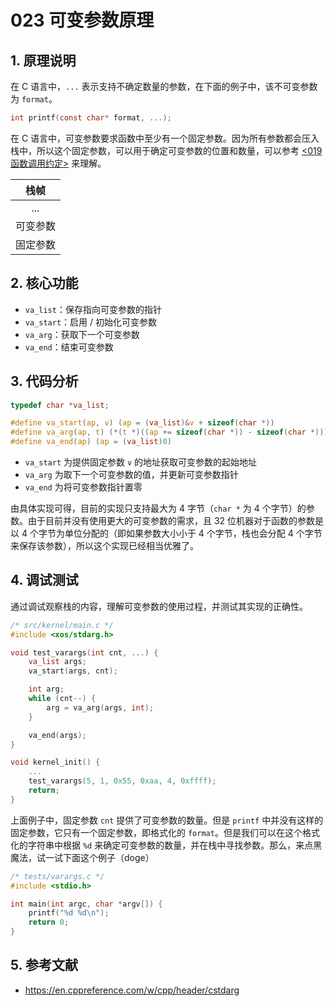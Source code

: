 # 023 可变参数原理

## 1. 原理说明

在 C 语言中，`...` 表示支持不确定数量的参数，在下面的例子中，该不可变参数为 `format`。

```c
int printf(const char* format, ...);
```

在 C 语言中，可变参数要求函数中至少有一个固定参数。因为所有参数都会压入栈中，所以这个固定参数，可以用于确定可变参数的位置和数量，可以参考 [<019 函数调用约定>](../02_binary_basics/019_function_calling_convention.md) 来理解。

|   栈帧   |
| :-----: |
|   ...   |
| 可变参数 |
| 固定参数 |

## 2. 核心功能

- `va_list`：保存指向可变参数的指针
- `va_start`：启用 / 初始化可变参数
- `va_arg`：获取下一个可变参数
- `va_end`：结束可变参数

## 3. 代码分析

```c
typedef char *va_list;

#define va_start(ap, v) (ap = (va_list)&v + sizeof(char *))
#define va_arg(ap, t) (*(t *)((ap += sizeof(char *)) - sizeof(char *)))
#define va_end(ap) (ap = (va_list)0)
```

- `va_start` 为提供固定参数 `v` 的地址获取可变参数的起始地址
- `va_arg` 为取下一个可变参数的值，并更新可变参数指针
- `va_end` 为将可变参数指针置零

由具体实现可得，目前的实现只支持最大为 4 字节（`char *` 为 4 个字节）的参数。由于目前并没有使用更大的可变参数的需求，且 32 位机器对于函数的参数是以 4 个字节为单位分配的（即如果参数大小小于 4 个字节，栈也会分配 4 个字节来保存该参数），所以这个实现已经相当优雅了。

## 4. 调试测试

通过调试观察栈的内容，理解可变参数的使用过程，并测试其实现的正确性。

```c
/* src/kernel/main.c */
#include <xos/stdarg.h>

void test_varargs(int cnt, ...) {
    va_list args;
    va_start(args, cnt);

    int arg;
    while (cnt--) {
        arg = va_arg(args, int);
    }

    va_end(args);
}

void kernel_init() {
    ...
    test_varargs(5, 1, 0x55, 0xaa, 4, 0xffff);
    return;
}
```

上面例子中，固定参数 `cnt` 提供了可变参数的数量。但是 `printf` 中并没有这样的固定参数，它只有一个固定参数，即格式化的 `format`。但是我们可以在这个格式化的字符串中根据 `%d` 来确定可变参数的数量，并在栈中寻找参数。那么，来点黑魔法，试一试下面这个例子（doge）

```c
/* tests/varargs.c */
#include <stdio.h>

int main(int argc, char *argv[]) {
    printf("%d %d\n");
    return 0;
}
```

## 5. 参考文献

- <https://en.cppreference.com/w/cpp/header/cstdarg>